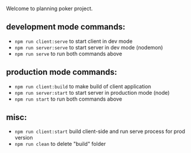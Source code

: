 Welcome to planning poker project.

## development mode commands:
- `npm run client:serve` to start client in dev mode
- `npm run server:serve` to start server in dev mode (nodemon)
- `npm run serve` to run both commands above
## production mode commands:
- `npm run client:build` to make build of client application 
- `npm run server:start` to start server in production mode (node)
- `npm run start` to run both commands above
## misc:
- `npm run client:start` build client-side and run serve process for prod version
- `npm run clean` to delete "build" folder
